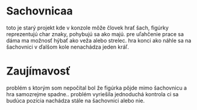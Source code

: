 # Sachovnicaa
toto je starý projekt kde v konzole môže človek hrať šach,
figúrky reprezentujú char znaky, pohybujú sa ako majú.
pre uľahčenie prace sa dáma ma možnosť hýbať ako veža alebo strelec.
hra konci ako náhle sa na šachovnici v ďalšom kole nenachádza jeden kráľ.

# Zaujímavosť
problém s ktorým som nepočítal bol že figúrka pôjde mimo šachovnicu a hra samozrejme spadne..
problém vyriešila jednoduchá kontrola ci sa budúca pozícia nachádza stále na šachovnici alebo nie.
